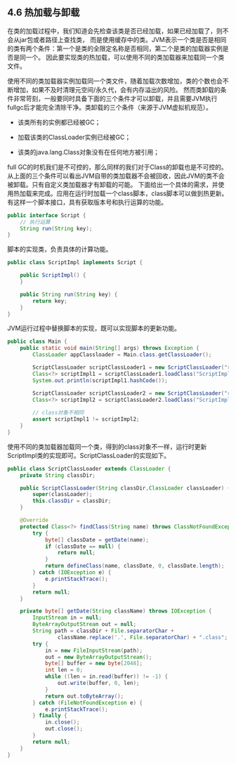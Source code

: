 ## 4.6 热加载与卸载

在类的加载过程中，我们知道会先检查该类是否已经加载，如果已经加载了，则不会从jar包或者路径上查找类，
而是使用缓存中的类。JVM表示一个类是否是相同的类有两个条件：第一个是类的全限定名称是否相同，第二个是类的加载器实例是否是同一个。 因此要实现类的热加载，可以使用不同的类加载器来加载同一个类文件。

使用不同的类加载器实例加载同一个类文件，随着加载次数增加，类的个数也会不断增加，如果不及时清理元空间/永久代，会有内存溢出的风险。
然而类卸载的条件非常苛刻，一般要同时具备下面的三个条件才可以卸载，并且需要JVM执行fullgc后才能完全清除干净。类卸载的三个条件（来源于JVM虚拟机规范）。

+ 该类所有的实例都已经被GC；

+ 加载该类的ClassLoader实例已经被GC；

+ 该类的java.lang.Class对象没有在任何地方被引用；

full GC的时机我们是不可控的，那么同样的我们对于Class的卸载也是不可控的。
从上面的三个条件可以看出JVM自带的类加载器不会被回收，因此JVM的类不会被卸载。只有自定义类加载器才有卸载的可能。
下面给出一个具体的需求，并使用热加载来完成。应用在运行时加载一个class脚本，class脚本可以做到热更新。
有这样一个脚本接口，具有获取版本号和执行运算的功能。

```java
public interface Script {
    // 执行运算
    String run(String key);
}
```

脚本的实现类，负责具体的计算功能。
```java
public class ScriptImpl implements Script {

    public ScriptImpl() {
    }

    public String run(String key) {
        return key;
    }
}
```

JVM运行过程中替换脚本的实现，既可以实现脚本的更新功能。
```java
public class Main {
    public static void main(String[] args) throws Exception {
        ClassLoader appClassloader = Main.class.getClassLoader();

        ScriptClassLoader scriptClassLoader1 = new ScriptClassLoader("resources", appClassloader);
        Class<?> scriptImpl1 = scriptClassLoader1.loadClass("ScriptImpl");
        System.out.println(scriptImpl1.hashCode());

        ScriptClassLoader scriptClassLoader2 = new ScriptClassLoader("resources", appClassloader);
        Class<?> scriptImpl2 = scriptClassLoader2.loadClass("ScriptImpl");
        
        // class对象不相同
        assert scriptImpl1 != scriptImpl2;
    }
}
```
使用不同的类加载器加载同一个类，得到的class对象不一样，运行时更新ScriptImpl类的实现即可。ScriptClassLoader的实现如下。

```java
public class ScriptClassLoader extends ClassLoader {
    private String classDir;

    public ScriptClassLoader(String classDir,ClassLoader classLoader) {
        super(classLoader);
        this.classDir = classDir;
    }

    @Override
    protected Class<?> findClass(String name) throws ClassNotFoundException {
        try {
            byte[] classDate = getDate(name);
            if (classDate == null) {
                return null;
            }
            return defineClass(name, classDate, 0, classDate.length);
        } catch (IOException e) {
            e.printStackTrace();
        }
        return null;
    }

    private byte[] getDate(String className) throws IOException {
        InputStream in = null;
        ByteArrayOutputStream out = null;
        String path = classDir + File.separatorChar +
                className.replace('.', File.separatorChar) + ".class";
        try {
            in = new FileInputStream(path);
            out = new ByteArrayOutputStream();
            byte[] buffer = new byte[2048];
            int len = 0;
            while ((len = in.read(buffer)) != -1) {
                out.write(buffer, 0, len);
            }
            return out.toByteArray();
        } catch (FileNotFoundException e) {
            e.printStackTrace();
        } finally {
            in.close();
            out.close();
        }
        return null;
    }
}
```